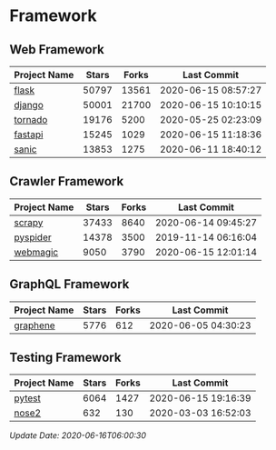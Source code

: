 # Framework

## Web Framework

| Project Name | Stars | Forks | Last Commit |
| ------------ | ----- | ----- | ----------- |
| [flask](https://github.com/pallets/flask) | 50797 | 13561 | 2020-06-15 08:57:27 |
| [django](https://github.com/django/django) | 50001 | 21700 | 2020-06-15 10:10:15 |
| [tornado](https://github.com/tornadoweb/tornado) | 19176 | 5200 | 2020-05-25 02:23:09 |
| [fastapi](https://github.com/tiangolo/fastapi) | 15245 | 1029 | 2020-06-15 11:18:36 |
| [sanic](https://github.com/huge-success/sanic) | 13853 | 1275 | 2020-06-11 18:40:12 |

## Crawler Framework

| Project Name | Stars | Forks | Last Commit |
| ------------ | ----- | ----- | ----------- |
| [scrapy](https://github.com/scrapy/scrapy) | 37433 | 8640 | 2020-06-14 09:45:27 |
| [pyspider](https://github.com/binux/pyspider) | 14378 | 3500 | 2019-11-14 06:16:04 |
| [webmagic](https://github.com/code4craft/webmagic) | 9050 | 3790 | 2020-06-15 12:01:14 |

## GraphQL Framework

| Project Name | Stars | Forks | Last Commit |
| ------------ | ----- | ----- | ----------- |
| [graphene](https://github.com/graphql-python/graphene) | 5776 | 612 | 2020-06-05 04:30:23 |

## Testing Framework

| Project Name | Stars | Forks | Last Commit |
| ------------ | ----- | ----- | ----------- |
| [pytest](https://github.com/pytest-dev/pytest) | 6064 | 1427 | 2020-06-15 19:16:39 |
| [nose2](https://github.com/nose-devs/nose2) | 632 | 130 | 2020-03-03 16:52:03 |

*Update Date: 2020-06-16T06:00:30*